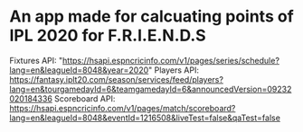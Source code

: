 # An app made for calcuating points of IPL 2020 for F.R.I.E.N.D.S
Fixtures API: "https://hsapi.espncricinfo.com/v1/pages/series/schedule?lang=en&leagueId=8048&year=2020"
Players API: https://fantasy.iplt20.com/season/services/feed/players?lang=en&tourgamedayId=6&teamgamedayId=6&announcedVersion=09232020184336
Scoreboard API: https://hsapi.espncricinfo.com/v1/pages/match/scoreboard?lang=en&leagueId=8048&eventId=1216508&liveTest=false&qaTest=false
